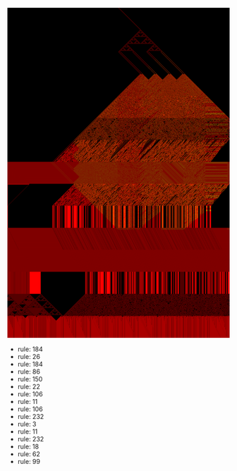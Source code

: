 ![photo](./output.png) 
 * rule: 184
* rule: 26
* rule: 184
* rule: 86
* rule: 150
* rule: 22
* rule: 106
* rule: 11
* rule: 106
* rule: 232
* rule: 3
* rule: 11
* rule: 232
* rule: 18
* rule: 62
* rule: 99
